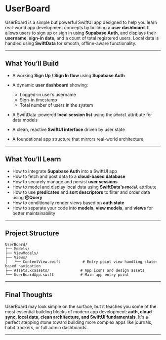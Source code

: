 # UserBoard

UserBoard is a simple but powerful SwiftUI app designed to help you learn real-world app development concepts by building a **user dashboard**. It allows users to sign up or sign in using **Supabase Auth**, and displays 
their **username**, **sign-in date**, and a count of total registered users. Local data is handled using **SwiftData** for smooth, offline-aware functionality.

---

## What You’ll Build

* A working **Sign Up / Sign In flow** using **Supabase Auth**
* A dynamic **user dashboard** showing:

  * Logged-in user’s username
  * Sign-in timestamp
  * Total number of users in the system
  
* A SwiftData-powered **local session list** using the `@Model` attribute for data models
* A clean, reactive **SwiftUI interface** driven by user state
* A foundational app structure that mirrors real-world architecture

---

## What You’ll Learn

* How to integrate **Supabase Auth** into a SwiftUI app
* How to fetch and post data to a **cloud-based database**
* How to securely manage and persist **user sessions**
* How to model and display local data using **SwiftData’s `@Model`** attribute
* How to use **predicates** and **sort descriptors** to filter and order data using **@Query**
* How to conditionally render views based on **auth state**
* How to separate your code into **models**, **view models**, and **views** for better maintainability

---

## Project Structure

```text
UserBoard/       
├── Models/
├── ViewModels/
├── Views/
│   └── ContentView.swift          # Entry point view handling state-based navigation
├── Assets.xcassets/              # App icons and design assets
└── UserBoardApp.swift            # Main app entry point
````

---

## Final Thoughts

UserBoard may look simple on the surface, but it teaches you some of the most essential building blocks of modern app development: **auth, cloud sync, local data, clean architecture, and SwiftUI fundamentals**. It's a 
perfect stepping stone toward building more complex apps like journals, habit trackers, or full admin dashboards.

---

